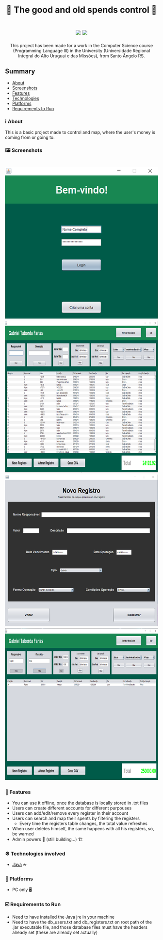 <h1 align="center">🧮 The good and old spends control 🧮</h1>

<h1 align="center">
 <img src="https://img.shields.io/badge/Usability-Easy-brightgreen">
 <img src="https://img.shields.io/badge/Useful-80-42b">
</h1>

<p align="center">This project has been made for a work in the Computer Science course (Programming Language III) in the University (Universidade Regional Integral do Alto Uruguai e das Missões), from Santo Ângelo RS.</p>

## Summary
* [About](###-about)
* [Screenshots](###-screenshots)
* [Features](###-features)
* [Technologies](###-technologies-involved)
* [Platforms](###-platforms)
* [Requirements to Run](##-requirements-to-run)

### ℹ️ About
This is a basic project made to control and map, where the user's money is coming from or going to.

### 🖼️ Screenshots
<h1 align="center">
 <img height="500" src="src/assets/screenshots/login-sip.png">
 <img height="500" src="src/assets/screenshots/main-sip.png">
 <img height="500" src="src/assets/screenshots/newreg-sip.png">
 <img height="500" src="src/assets/screenshots/filter-sip.png">
</h1>

### 🥏 Features
* You can use it offline, once the database is locally stored in .txt files
* Users can create different accounts for different purpouses
* Users can add/edit/remove every register in their account
* Users can search and map their spents by filtering the registers
  * Every time the registers table changes, the total value refreshes
* When user deletes himself, the same happens with all his registers, so, be warned
* Admin powers 🔧 (still building...) 🏗️

### ⚙️ Technologies involved
* [Java](https://www.java.com/pt_BR/) ☕

### 📵 Platforms
* PC only 🖥️

### ☑️ Requirements to Run
* Need to have installed the Java jre in your machine
* Need to have the db_users.txt and db_registers.txt on root path of the .jar executable file, and those database files must have the headers already set (these are already set actually)

